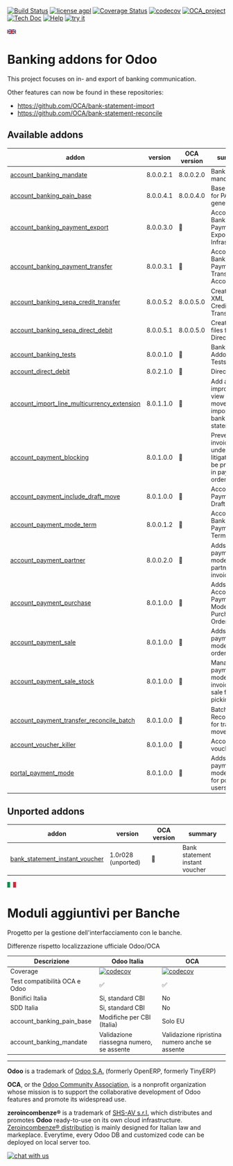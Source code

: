 [![Build Status](https://travis-ci.org/zeroincombenze/bank-payment.svg?branch=8.0)](https://travis-ci.org/zeroincombenze/bank-payment)
[![license agpl](https://img.shields.io/badge/licence-AGPL--3-blue.svg)](http://www.gnu.org/licenses/agpl-3.0.html)
[![Coverage Status](https://coveralls.io/repos/github/zeroincombenze/bank-payment/badge.svg?branch=8.0)](https://coveralls.io/github/zeroincombenze/bank-payment?branch=8.0)
[![codecov](https://codecov.io/gh/zeroincombenze/bank-payment/branch/8.0/graph/badge.svg)](https://codecov.io/gh/zeroincombenze/bank-payment/branch/8.0)
[![OCA_project](http://www.zeroincombenze.it/wp-content/uploads/ci-ct/prd/button-oca-8.svg)](https://github.com/OCA/bank-payment/tree/8.0)
[![Tech Doc](http://www.zeroincombenze.it/wp-content/uploads/ci-ct/prd/button-docs-8.svg)](http://wiki.zeroincombenze.org/en/Odoo/8.0/dev)
[![Help](http://www.zeroincombenze.it/wp-content/uploads/ci-ct/prd/button-help-8.svg)](http://wiki.zeroincombenze.org/en/Odoo/8.0/man/FI)
[![try it](http://www.zeroincombenze.it/wp-content/uploads/ci-ct/prd/button-try-it-8.svg)](http://erp8.zeroincombenze.it)


[![en](https://github.com/zeroincombenze/grymb/blob/master/flags/en_US.png)](https://www.facebook.com/groups/openerp.italia/)

Banking addons for Odoo
=======================

This project focuses on in- and export of banking communication.

Other features can now be found in these repositories:
 * https://github.com/OCA/bank-statement-import
 * https://github.com/OCA/bank-statement-reconcile

[//]: # (addons)


Available addons
----------------
addon | version | OCA version | summary
--- | --- | --- | ---
[account_banking_mandate](account_banking_mandate/) | 8.0.0.2.1 | 8.0.0.2.0 | Banking mandates
[account_banking_pain_base](account_banking_pain_base/) | 8.0.0.4.1 | 8.0.0.4.0 | Base module for PAIN file generation
[account_banking_payment_export](account_banking_payment_export/) | 8.0.0.3.0 | :repeat: | Account Banking - Payments Export Infrastructure
[account_banking_payment_transfer](account_banking_payment_transfer/) | 8.0.0.3.1 | :repeat: | Account Banking - Payments Transfer Account
[account_banking_sepa_credit_transfer](account_banking_sepa_credit_transfer/) | 8.0.0.5.2 | 8.0.0.5.0 | Create SEPA XML files for Credit Transfers
[account_banking_sepa_direct_debit](account_banking_sepa_direct_debit/) | 8.0.0.5.1 | 8.0.0.5.0 | Create SEPA files for Direct Debit
[account_banking_tests](account_banking_tests/) | 8.0.0.1.0 | :repeat: | Banking Addons - Tests
[account_direct_debit](account_direct_debit/) | 8.0.2.1.0 | :repeat: | Direct Debit
[account_import_line_multicurrency_extension](account_import_line_multicurrency_extension/) | 8.0.1.1.0 | :repeat: | Add an improved view for move line import in bank statement
[account_payment_blocking](account_payment_blocking/) | 8.0.1.0.0 | :repeat: | Prevent invoices under litigation to be proposed in payment orders.
[account_payment_include_draft_move](account_payment_include_draft_move/) | 8.0.1.0.0 | :repeat: | Account Payment Draft Move
[account_payment_mode_term](account_payment_mode_term/) | 8.0.0.1.2 | :repeat: | Account Banking - Payments Term Filter
[account_payment_partner](account_payment_partner/) | 8.0.0.2.0 | :repeat: | Adds payment mode on partners and invoices
[account_payment_purchase](account_payment_purchase/) | 8.0.1.0.0 | :repeat: | Adds Bank Account and Payment Mode on Purchase Orders
[account_payment_sale](account_payment_sale/) | 8.0.1.0.0 | :repeat: | Adds payment mode on sale orders
[account_payment_sale_stock](account_payment_sale_stock/) | 8.0.1.0.0 | :repeat: | Manage payment mode when invoicing a sale from picking
[account_payment_transfer_reconcile_batch](account_payment_transfer_reconcile_batch/) | 8.0.1.0.0 | :repeat: | Batch Reconciliation for transfer moves
[account_voucher_killer](account_voucher_killer/) | 8.0.1.0.0 | :repeat: | Accounting voucher killer
[portal_payment_mode](portal_payment_mode/) | 8.0.1.0.0 | :repeat: | Adds payment mode ACL's for portal users


Unported addons
---------------
addon | version | OCA version | summary
--- | --- | --- | ---
[bank_statement_instant_voucher](bank_statement_instant_voucher/) | 1.0r028 (unported) | :repeat: | Bank statement instant voucher

[//]: # (end addons)


[![it](https://github.com/zeroincombenze/grymb/blob/master/flags/it_IT.png)](https://www.facebook.com/groups/openerp.italia/)

Moduli aggiuntivi per Banche
============================

Progetto per la gestione dell'interfacciamento con le banche.

Differenze rispetto localizzazione ufficiale Odoo/OCA

Descrizione | Odoo Italia | OCA
--- | --- | ---
Coverage |  [![codecov](https://codecov.io/gh/zeroincombenze/bank-payment/branch/8.0/graph/badge.svg)](https://codecov.io/gh/zeroincombenze/bank-payment/branch/8.0) | [![codecov](https://codecov.io/gh/OCA/bank-payment/branch/8.0/graph/badge.svg)](https://codecov.io/gh/OCA/bank-payment/branch/8.0)
Test compatibilità OCA e Odoo | :white_check_mark: | :white_check_mark:
Bonifici Italia | Si, standard CBI | No
SDD Italia | Si, standard CBI | No
account_banking_pain_base | Modifiche per CBI (Italia) | Solo EU
account_banking_mandate | Validazione riassegna numero, se assente | Validazione ripristina numero anche se assente

[//]: # (copyright)

----

**Odoo** is a trademark of [Odoo S.A.](https://www.odoo.com/) (formerly OpenERP, formerly TinyERP)

**OCA**, or the [Odoo Community Association](http://odoo-community.org/), is a nonprofit organization whose
mission is to support the collaborative development of Odoo features and
promote its widespread use.

**zeroincombenze®** is a trademark of [SHS-AV s.r.l.](http://www.shs-av.com/)
which distributes and promotes **Odoo** ready-to-use on its own cloud infrastructure.
[Zeroincombenze® distribution](http://wiki.zeroincombenze.org/en/Odoo)
is mainly designed for Italian law and markeplace.
Everytime, every Odoo DB and customized code can be deployed on local server too.

[//]: # (end copyright)


[![chat with us](https://www.shs-av.com/wp-content/chat_with_us.gif)](https://tawk.to/85d4f6e06e68dd4e358797643fe5ee67540e408b)
